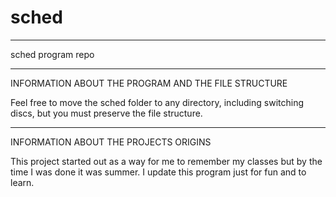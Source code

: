 # sched
--------------------------------------
sched program repo

--------------------------------------
INFORMATION ABOUT THE PROGRAM AND THE FILE STRUCTURE

Feel free to move the sched folder to any directory, including switching discs, but you must preserve the file structure.

--------------------------------------
INFORMATION ABOUT THE PROJECTS ORIGINS
 
This project started out as a way for me to remember my classes but by the time I was done it was summer.  I update this program just for fun and to learn.